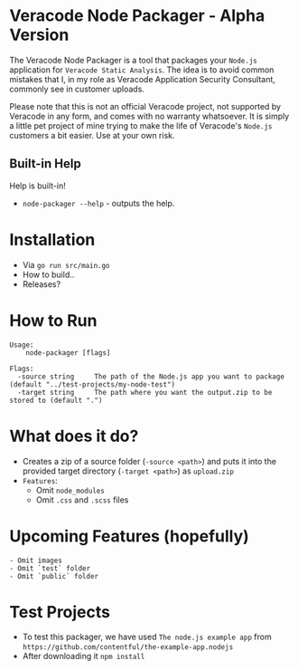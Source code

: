 # Veracode Node Packager - Alpha Version
The Veracode Node Packager is a tool that packages your `Node.js` application for `Veracode Static Analysis`. The idea is to avoid common mistakes that I, in my role as Veracode Application Security Consultant, commonly see in customer uploads.

Please note that this is not an official Veracode project, not supported by Veracode in any form, and comes with no warranty whatsoever. It is simply a little pet project of mine trying to make the life of Veracode's `Node.js` customers a bit easier. Use at your own risk.

## Built-in Help

Help is built-in!

- `node-packager --help` - outputs the help.

# Installation
- Via `go run src/main.go`
- How to build..
- Releases?

# How to Run
```text
Usage:
    node-packager [flags]

Flags:
  -source string     The path of the Node.js app you want to package (default "../test-projects/my-node-test")
  -target string     The path where you want the output.zip to be stored to (default ".")
```

# What does it do?
- Creates a zip of a source folder (`-source <path>`) and puts it into the provided target directory (`-target <path>`) as `upload.zip`
- `Features`:
    - Omit `node_modules`
    - Omit `.css` and `.scss` files

# Upcoming Features (hopefully)
    - Omit images
    - Omit `test` folder
    - Omit `public` folder 


# Test Projects
- To test this packager, we have used `The node.js example app` from `https://github.com/contentful/the-example-app.nodejs`
- After downloading it `npm install`